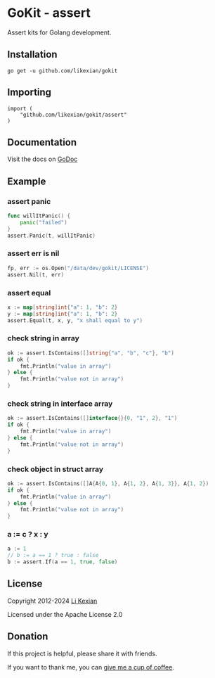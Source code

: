 # GoKit - assert

Assert kits for Golang development.

## Installation

    go get -u github.com/likexian/gokit

## Importing

    import (
        "github.com/likexian/gokit/assert"
    )

## Documentation

Visit the docs on [GoDoc](https://godoc.org/github.com/likexian/gokit/assert)

## Example

### assert panic

```go
func willItPanic() {
    panic("failed")
}
assert.Panic(t, willItPanic)
```

### assert err is nil

```go
fp, err := os.Open("/data/dev/gokit/LICENSE")
assert.Nil(t, err)
```

### assert equal

```go
x := map[string]int{"a": 1, "b": 2}
y := map[string]int{"a": 1, "b": 2}
assert.Equal(t, x, y, "x shall equal to y")
```

### check string in array

```go
ok := assert.IsContains([]string{"a", "b", "c"}, "b")
if ok {
    fmt.Println("value in array")
} else {
    fmt.Println("value not in array")
}
```

### check string in interface array

```go
ok := assert.IsContains([]interface{}{0, "1", 2}, "1")
if ok {
    fmt.Println("value in array")
} else {
    fmt.Println("value not in array")
}
```

### check object in struct array

```go
ok := assert.IsContains([]A{A{0, 1}, A{1, 2}, A{1, 3}}, A{1, 2})
if ok {
    fmt.Println("value in array")
} else {
    fmt.Println("value not in array")
}
```

### a := c ? x : y

```go
a := 1
// b := a == 1 ? true : false
b := assert.If(a == 1, true, false)
```

## License

Copyright 2012-2024 [Li Kexian](https://www.likexian.com/)

Licensed under the Apache License 2.0

## Donation

If this project is helpful, please share it with friends.

If you want to thank me, you can [give me a cup of coffee](https://www.likexian.com/donate/).
